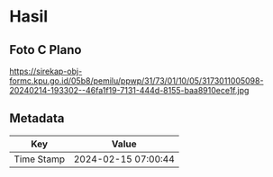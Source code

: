 # Hasil

## Foto C Plano

https://sirekap-obj-formc.kpu.go.id/05b8/pemilu/ppwp/31/73/01/10/05/3173011005098-20240214-193302--46fa1f19-7131-444d-8155-baa8910ece1f.jpg


## Metadata

| Key        | Value               |
| ---------- | ------------------- |
| Time Stamp | 2024-02-15 07:00:44 |



